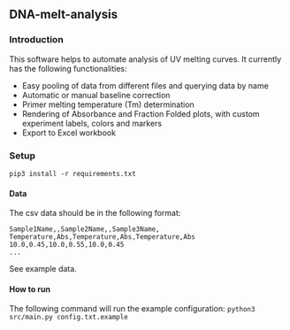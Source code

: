 ﻿## DNA-melt-analysis


### Introduction

This software helps to automate analysis of UV melting curves. It currently has the following functionalities:
* Easy pooling of data from different files and querying data by name
* Automatic or manual baseline correction
* Primer melting temperature (Tm) determination
* Rendering of Absorbance and Fraction Folded plots, with custom experiment labels, colors and markers
* Export to Excel workbook

### Setup

`pip3 install -r requirements.txt`

#### Data

The csv data should be in the following format:

```
Sample1Name,,Sample2Name,,Sample3Name,
Temperature,Abs,Temperature,Abs,Temperature,Abs
10.0,0.45,10.0,0.55,10.0,0.45
...
```

See example data.


#### How to run

The following command will run the example configuration:
`python3 src/main.py config.txt.example`

